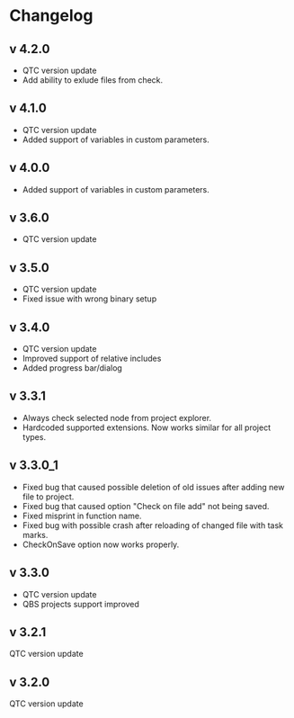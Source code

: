 # Changelog
## v 4.2.0
- QTC version update
- Add ability to exlude files from check.
## v 4.1.0
- QTC version update
- Added support of variables in custom parameters.
## v 4.0.0
- Added support of variables in custom parameters.
## v 3.6.0
- QTC version update
## v 3.5.0
- QTC version update
- Fixed issue with wrong binary setup
## v 3.4.0
- QTC version update
- Improved support of relative includes
- Added progress bar/dialog
## v 3.3.1
- Always check selected node from project explorer.
- Hardcoded supported extensions. Now works similar for all project types.
## v 3.3.0_1
- Fixed bug that caused possible deletion of old issues after adding new file to project.
- Fixed bug that caused option "Check on file add" not being saved.
- Fixed misprint in function name.
- Fixed bug with possible crash after reloading of changed file with task marks.
- CheckOnSave option now works properly.
## v 3.3.0
- QTC version update
- QBS projects support improved
## v 3.2.1
QTC version update
## v 3.2.0
QTC version update
